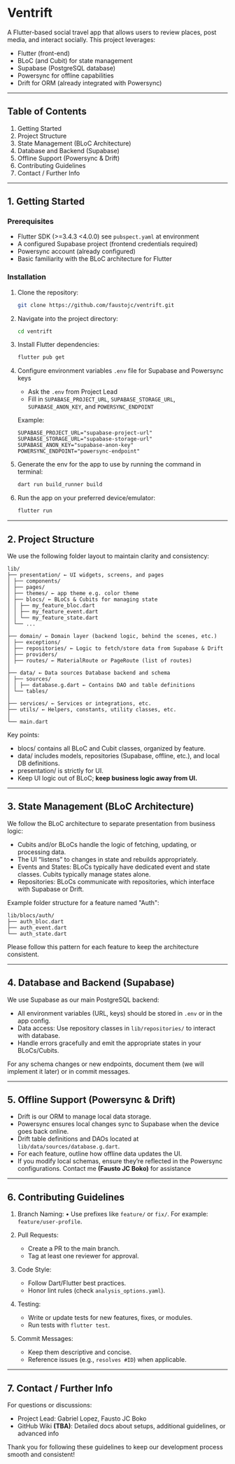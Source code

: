 # Ventrift

A Flutter-based social travel app that allows users to review places, post media, and interact
socially. This project leverages:

- Flutter (front-end)
- BLoC (and Cubit) for state management
- Supabase (PostgreSQL database)
- Powersync for offline capabilities
- Drift for ORM (already integrated with Powersync)

---

## Table of Contents

1. Getting Started
2. Project Structure
3. State Management (BLoC Architecture)
4. Database and Backend (Supabase)
5. Offline Support (Powersync & Drift)
6. Contributing Guidelines
7. Contact / Further Info

---

## 1. Getting Started

### Prerequisites

- Flutter SDK (>=3.4.3 <4.0.0) see `pubspect.yaml` at environment
- A configured Supabase project (frontend credentials required)
- Powersync account (already configured)
- Basic familiarity with the BLoC architecture for Flutter

### Installation

1. Clone the repository:

   ```bash
   git clone https://github.com/faustojc/ventrift.git
   ```

2. Navigate into the project directory:

   ```bash
   cd ventrift
   ```

3. Install Flutter dependencies:

   ```bash
   flutter pub get
   ```

4. Configure environment variables `.env` file for Supabase and Powersync keys
    - Ask the `.env` from Project Lead
    - Fill in `SUPABASE_PROJECT_URL`, `SUPABASE_STORAGE_URL`, `SUPABASE_ANON_KEY`, and
      `POWERSYNC_ENDPOINT`

   Example:

    ```.env
    SUPABASE_PROJECT_URL="supabase-project-url"
    SUPABASE_STORAGE_URL="supabase-storage-url"
    SUPABASE_ANON_KEY="supabase-anon-key"
    POWERSYNC_ENDPOINT="powersync-endpoint"
    ```

5. Generate the env for the app to use by running the command in terminal:

   ```bash
   dart run build_runner build
   ```

6. Run the app on your preferred device/emulator:

   ```bash
   flutter run
   ```

---

## 2. Project Structure

We use the following folder layout to maintain clarity and consistency:

```
lib/
├── presentation/ ← UI widgets, screens, and pages
│ ├── components/
│ ├── pages/
│ ├── themes/ ← app theme e.g. color theme
│ ├── blocs/ ← BLoCs & Cubits for managing state
│ │ ├── my_feature_bloc.dart
│ │ ├── my_feature_event.dart
│ │ └── my_feature_state.dart
│ └── ...
│
├── domain/ ← Domain layer (backend logic, behind the scenes, etc.)
│ ├── exceptions/
│ ├── repositories/ ← Logic to fetch/store data from Supabase & Drift
│ ├── providers/
│ ├── routes/ ← MaterialRoute or PageRoute (list of routes)
│
├── data/ ← Data sources Database backend and schema
│ ├── sources/
│ │ ├── database.g.dart ← Contains DAO and table definitions
│ └── tables/
│
├── services/ ← Services or integrations, etc.
├── utils/ ← Helpers, constants, utility classes, etc.
│
└── main.dart
```

Key points:
- blocs/ contains all BLoC and Cubit classes, organized by feature.
- data/ includes models, repositories (Supabase, offline, etc.), and local DB definitions.
- presentation/ is strictly for UI.
- Keep UI logic out of BLoC; **keep business logic away from UI.**

---

## 3. State Management (BLoC Architecture)

We follow the BLoC architecture to separate presentation from business logic:

- Cubits and/or BLoCs handle the logic of fetching, updating, or processing data.
- The UI “listens” to changes in state and rebuilds appropriately.
- Events and States: BLoCs typically have dedicated event and state classes. Cubits typically manage
states alone.
- Repositories: BLoCs communicate with repositories, which interface with Supabase or Drift.

Example folder structure for a feature named "Auth":

```
lib/blocs/auth/
├── auth_bloc.dart
├── auth_event.dart
└── auth_state.dart
```

Please follow this pattern for each feature to keep the architecture consistent.

---

## 4. Database and Backend (Supabase)

We use Supabase as our main PostgreSQL backend:
- All environment variables (URL, keys) should be stored in `.env` or in the app config.
- Data access: Use repository classes in `lib/repositories/` to interact with database.
- Handle errors gracefully and emit the appropriate states in your BLoCs/Cubits.

For any schema changes or new endpoints, document them (we will implement it later) or in commit
messages.

---

## 5. Offline Support (Powersync & Drift)

- Drift is our ORM to manage local data storage.
- Powersync ensures local changes sync to Supabase when the device goes back online.
- Drift table definitions and DAOs located at `lib/data/sources/database.g.dart`.
- For each feature, outline how offline data updates the UI.
- If you modify local schemas, ensure they’re reflected in the Powersync configurations. Contact me
  **(Fausto JC Boko)** for assistance

---

## 6. Contributing Guidelines

1. Branch Naming:
   • Use prefixes like `feature/` or `fix/`. For example: `feature/user-profile`.

2. Pull Requests:
   - Create a PR to the main branch.
   - Tag at least one reviewer for approval.

3. Code Style:
   - Follow Dart/Flutter best practices.
   - Honor lint rules (check `analysis_options.yaml`).

4. Testing:
   - Write or update tests for new features, fixes, or modules.
   - Run tests with `flutter test`.

5. Commit Messages:
   - Keep them descriptive and concise.
   - Reference issues (e.g., `resolves #ID`) when applicable.

---

## 7. Contact / Further Info

For questions or discussions:

- Project Lead: Gabriel Lopez, Fausto JC Boko
- GitHub Wiki **(TBA)**: Detailed docs about setups, additional guidelines, or advanced info

Thank you for following these guidelines to keep our development process smooth and consistent!
